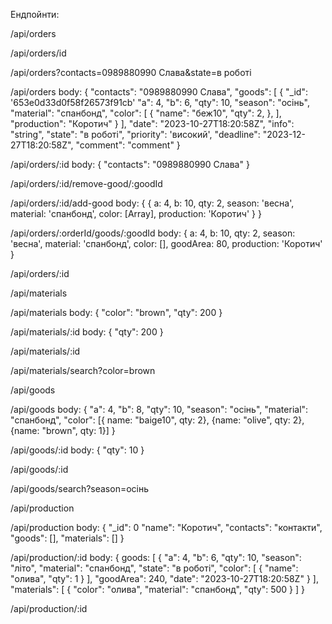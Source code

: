 Ендпойнти:

<!-- ЗАМОВЛЕННЯ -->

<!-- GET: Отримати всі замовлення -->

/api/orders

<!-- GET: Отримати одне замовлення -->

/api/orders/id

<!-- GET: Пошук за параметрами -->

/api/orders?contacts=0989880990 Слава&state=в роботі

<!-- POST: Додати нове замовлення -->

/api/orders
body:
{
"contacts": "0989880990 Слава",
"goods": [
{
"\_id": '653e0d33d0f58f26573f91cb'
"a": 4,
"b": 6,
"qty": 10,
"season": "осінь",
"material": "спанбонд",
"color": [
{
"name": "беж10",
"qty": 2,
},
],
"production": "Коротич"
}
],
"date": "2023-10-27T18:20:58Z",
"info": "string",
"state": "в роботі",
"priority": 'високий',
"deadline": "2023-12-27T18:20:58Z",
"comment": "comment"
}

<!-- PUT: Оновити існуюче замовлення -->

/api/orders/:id
body:
{
"contacts": "0989880990 Слава"
}

<!-- PUT: видалити товар із замовлення -->
/api/orders/:id/remove-good/:goodId

<!-- PUT: додати товар до замовлення -->
/api/orders/:id/add-good
body:
{
    {
      a: 4,
      b: 10,
      qty: 2,
      season: 'весна',
      material: 'спанбонд',
      color: [Array],
      production: 'Коротич'
    }
}

<!-- PUT: редагувати товар в замовленні -->
/api/orders/:orderId/goods/:goodId
body: {
      a: 4,
      b: 10,
      qty: 2,
      season: 'весна',
      material: 'спанбонд',
      color: [],
      goodArea: 80,
      production: 'Коротич'
    }

<!-- DELETE: Видалити замовлення -->

/api/orders/:id

<!-- ЗАЛИШКИ МАТЕРІАЛІВ -->

<!-- GET: Отримати всі матеріали -->

/api/materials

<!-- POST: Додати новий матеріал -->

/api/materials
body:
{
"color": "brown",
"qty": 200
}

<!-- PUT: Оновити існуючий матеріал -->

/api/materials/:id
body:
{
"qty": 200
}

<!-- DELETE: Видалити матеріал -->

/api/materials/:id

<!-- GET: Пошук матеріалів за параметрами -->

/api/materials/search?color=brown

<!-- ТОВАРИ НА СКЛАДІ -->

<!-- GET: Отримати всі товари -->

/api/goods

<!-- POST: Додати новий товар -->

/api/goods
body:
{
"a": 4,
"b": 8,
"qty": 10,
"season": "осінь",
"material": "спанбонд",
"color": [{
name: "baige10", qty: 2},
{name: "olive", qty: 2},
{name: "brown", qty: 1}]
}

<!-- PUT: Оновити існуючий товар -->

/api/goods/:id
body:
{
"qty": 10
}

<!-- DELETE: Видалити товар -->

/api/goods/:id

<!-- GET: Пошук товарів за параметрами -->

/api/goods/search?season=осінь


<!-- Виробництво -->

<!-- GET: Отримати всі виробництва -->

/api/production

<!-- POST: Додати нове виробництво -->

/api/production
body: 
{
"_id": 0
"name": "Коротич",
"contacts": "контакти",
"goods": [],
"materials": []
}

<!-- PUT: Оновити існуюче виробництво -->

/api/production/:id
body:
{
  goods: [
{
"a": 4,
"b": 6,
"qty": 10,
"season": "літо",
"material": "спанбонд",
"state": "в роботі",
"color": [
{
"name": "олива",
"qty": 1
}
],
"goodArea": 240,
"date": "2023-10-27T18:20:58Z"
}
],
  "materials": [
{
"color": "олива",
"material": "спанбонд",
"qty": 500
}
]
}

<!-- DELETE: Видалити виробництво -->

/api/production/:id



